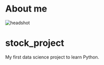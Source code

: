 # About me

![headshot](20200920_225444_1)

# stock_project

My first data science project to learn Python.
